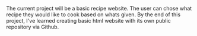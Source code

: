 The current project will be a basic recipe website. The user can chose what recipe they would like to cook based on whats given. By the end of this project, I've learned creating basic html website with its own public repository via Github.